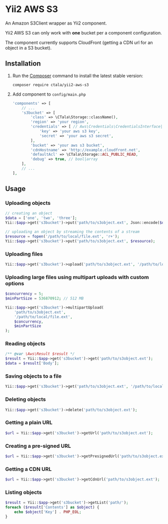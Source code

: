 # Yii2 AWS S3

An Amazon S3Client wrapper as Yii2 component.

Yii2 AWS S3 can only work with **one** bucket per a component configuration.

The component currently supports CloudFront (getting a CDN url for an object in a S3 bucket).

## Installation
1. Run the [Composer](http://getcomposer.org/download/) command to install the latest stable version:
    ```
    composer require ctala/yii2-aws-s3
    ```

2. Add component to `config/main.php`

    ```php
    'components' => [
        // ...
        's3bucket' => [
            'class' => \CTala\Storage::className(),
            'region' => 'your region',
            'credentials' => [ // Aws\Credentials\CredentialsInterface|array|callable
                'key' => 'your aws s3 key',
                'secret' => 'your aws s3 secret',
            ],
            'bucket' => 'your aws s3 bucket',
            'cdnHostname' => 'http://example.cloudfront.net',
            'defaultAcl' => \CTala\Storage::ACL_PUBLIC_READ,
            'debug' => true, // bool|array
        ],
        // ...
    ],
    ```

## Usage

### Uploading objects
```php
// creating an object
$data = ['one', 'two', 'three'];
Yii::$app->get('s3bucket')->put('path/to/s3object.ext', Json::encode($data));

// uploading an object by streaming the contents of a stream
$resource = fopen('/path/to/local/file.ext', 'r+');
Yii::$app->get('s3bucket')->put('path/to/s3object.ext', $resource);
```

### Uploading files
```php
Yii::$app->get('s3bucket')->upload('path/to/s3object.ext', '/path/to/local/file.ext');
```

### Uploading large files using multipart uploads with custom options
```php
$concurrency = 5;
$minPartSize = 536870912; // 512 MB

Yii::$app->get('s3bucket')->multipartUpload(
    'path/to/s3object.ext',
    '/path/to/local/file.ext',
    $concurrency,
    $minPartSize
);
```

### Reading objects
```php
/** @var \Aws\Result $result */
$result = Yii::$app->get('s3bucket')->get('path/to/s3object.ext');
$data = $result['Body'];
```

### Saving objects to a file
```php
Yii::$app->get('s3bucket')->get('path/to/s3object.ext', '/path/to/local/file.ext');
```

### Deleting objects
```php
Yii::$app->get('s3bucket')->delete('path/to/s3object.ext');
```

### Getting a plain URL
```php
$url = Yii::$app->get('s3bucket')->getUrl('path/to/s3object.ext');
```

### Creating a pre-signed URL
```php
$url = Yii::$app->get('s3bucket')->getPresignedUrl('path/to/s3object.ext', '+10 minutes');
```

### Getting a CDN URL
```php
$url = Yii::$app->get('s3bucket')->getCdnUrl('path/to/s3object.ext');
```

### Listing objects
```php
$result = Yii::$app->get('s3bucket')->getList('path/');
foreach ($result['Contents'] as $object) {
    echo $object['Key'] . PHP_EOL;
}
```
